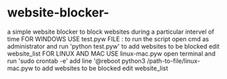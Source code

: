 # website-blocker-

a simple website blocker to block websites during a particular intervel of time 
FOR WINDOWS USE test.pyw FILE :
   to run the script open cmd as administrator and run 'python test.pyw'
   to add websites to be blocked edit website_list
FOR LINUX AND MAC USE linux-mac.pyw
  open terminal and run 'sudo crontab -e'
  add line '@reboot python3 /path-to-file/linux-mac.pyw
  to add websites to be blocked edit website_list
